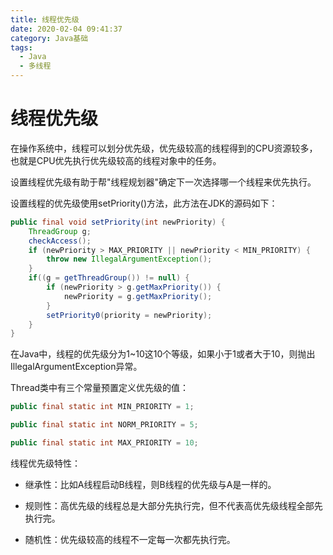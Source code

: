 ```yaml
---
title: 线程优先级
date: 2020-02-04 09:41:37
category: Java基础
tags: 
  - Java
  - 多线程
---
```


# 线程优先级

在操作系统中，线程可以划分优先级，优先级较高的线程得到的CPU资源较多，也就是CPU优先执行优先级较高的线程对象中的任务。

设置线程优先级有助于帮"线程规划器"确定下一次选择哪一个线程来优先执行。

设置线程的优先级使用setPriority()方法，此方法在JDK的源码如下：

```Java
public final void setPriority(int newPriority) {
    ThreadGroup g;
    checkAccess();
    if (newPriority > MAX_PRIORITY || newPriority < MIN_PRIORITY) {
        throw new IllegalArgumentException();
    }
    if((g = getThreadGroup()) != null) {
        if (newPriority > g.getMaxPriority()) {
            newPriority = g.getMaxPriority();
        }
        setPriority0(priority = newPriority);
    }
}
```

在Java中，线程的优先级分为1~10这10个等级，如果小于1或者大于10，则抛出IllegalArgumentException异常。

Thread类中有三个常量预置定义优先级的值：

```Java
public final static int MIN_PRIORITY = 1;

public final static int NORM_PRIORITY = 5;

public final static int MAX_PRIORITY = 10;
```

线程优先级特性：

- 继承性：比如A线程启动B线程，则B线程的优先级与A是一样的。

- 规则性：高优先级的线程总是大部分先执行完，但不代表高优先级线程全部先执行完。

- 随机性：优先级较高的线程不一定每一次都先执行完。